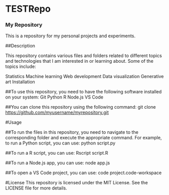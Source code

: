 # TESTRepo

### My Repository
This is a repository for my personal projects and experiments.

##Description

This repository contains various files and folders related to different topics and technologies that I am interested in or learning about. Some of the topics include:

Statistics
Machine learning
Web development
Data visualization
Generative art
Installation

##To use this repository, you need to have the following software installed on your system:
Git
Python
R
Node.js
VS Code

##You can clone this repository using the following command:
git clone https://github.com/myusername/myrepository.git

#Usage

##To run the files in this repository, you need to navigate to the corresponding folder and execute the appropriate command. For example, to run a Python script, you can use:
python script.py

##To run a R script, you can use:
Rscript script.R

##To run a Node.js app, you can use:
node app.js

##To open a VS Code project, you can use:
code project.code-workspace

#License
This repository is licensed under the MIT License. See the LICENSE file for more details.
